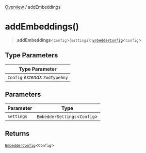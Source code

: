 [Overview](../index.md) / addEmbeddings

# addEmbeddings()

> **addEmbeddings**\<`Config`\>(`settings`): [`EmbedderConfig`](../classes/EmbedderConfig.md)\<`Config`\>

## Type Parameters

| Type Parameter |
| ------ |
| `Config` *extends* `ZodTypeAny` |

## Parameters

| Parameter | Type |
| ------ | ------ |
| `settings` | `EmbedderSettings`\<`Config`\> |

## Returns

[`EmbedderConfig`](../classes/EmbedderConfig.md)\<`Config`\>
